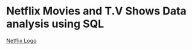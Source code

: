 # Netflix Movies and T.V Shows Data analysis using SQL

[Netflix Logo](icons8-netflix-desktop-app-94.png)
